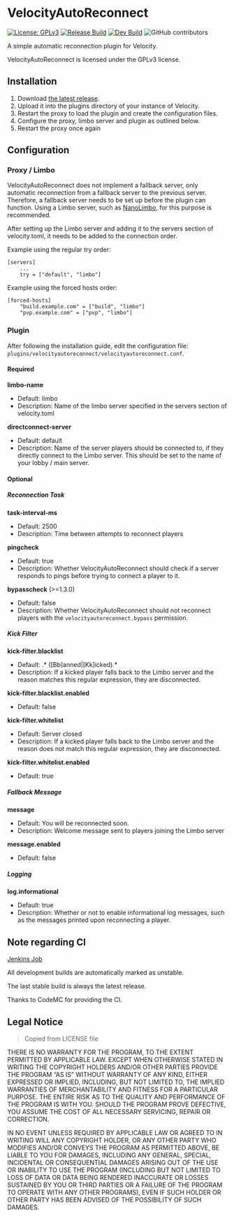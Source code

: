 # VelocityAutoReconnect
[![License: GPLv3](https://img.shields.io/badge/License-GPLv3-brightgreen)](https://github.com/flori4nk/VelocityAutoReconnect/blob/master/LICENSE)
[![Release Build](https://img.shields.io/badge/Download-latest%20release-brightgreen)](https://ci.codemc.io/job/flori4nk/job/VelocityAutoReconnect/lastStableBuild/)
[![Dev Build](https://img.shields.io/badge/Download-latest%20snapshot-yellow)](https://ci.codemc.io/job/flori4nk/job/VelocityAutoReconnect/lastBuild/)
![GitHub contributors](https://img.shields.io/github/contributors/flori4nk/VelocityAutoReconnect?color=brightgreen)

A simple automatic reconnection plugin for Velocity.

VelocityAutoReconnect is licensed under the GPLv3 license.

## Installation
1. Download [the latest release](https://ci.codemc.io/job/flori4nk/job/VelocityAutoReconnect/lastStableBuild/).
1. Upload it into the plugins directory of your instance of Velocity.
1. Restart the proxy to load the plugin and create the configuration files.
1. Configure the proxy, limbo server and plugin as outlined below.
1. Restart the proxy once again

## Configuration
### Proxy / Limbo
VelocityAutoReconnect does not implement a fallback server, only automatic reconnection from a fallback server to the previous server.
Therefore, a fallback server needs to be set up before the plugin can function. 
Using a Limbo server, such as [NanoLimbo](https://www.spigotmc.org/resources/nanolimbo.86198/), for this purpose is recommended.

After setting up the Limbo server and adding it to the servers section of velocity.toml, it needs to be added to the connection order.

Example using the regular try order:
```
[servers]
	...
	try = ["default", "limbo"]
```

Example using the forced hosts order:
```
[forced-hosts]
	"build.example.com" = ["build", "limbo"]
	"pvp.example.com" = ["pvp", "limbo"]
```

### Plugin
After following the installation guide, edit the configuration file: ``plugins/velocityautoreconnect/velocityautoreconnect.conf``.
#### Required
**limbo-name**
* Default: limbo
* Description: Name of the limbo server specified in the servers section of velocity.toml

**directconnect-server**
* Default: default
* Description: Name of the server players should be connected to, if they directly connect to the Limbo server. This should be set to the name of your lobby / main server.

#### Optional
##### Reconnection Task
**task-interval-ms**
* Default: 2500
* Description: Time between attempts to reconnect players

**pingcheck**
* Default: true
* Description: Whether VelocityAutoReconnect should check if a server responds to pings before trying to connect a player to it.

**bypasscheck** (>=1.3.0)
* Default: false
* Description: Whether VelocityAutoReconnect should not reconnect players with the ``velocityautoreconnect.bypass`` permission.

##### Kick Filter
**kick-filter.blacklist**
* Default: .* ([Bb]anned|[Kk]icked).*
* Description: If a kicked player falls back to the Limbo server and the reason matches this regular expression, they are disconnected.

**kick-filter.blacklist.enabled**
* Default: false

**kick-filter.whitelist**
* Default: Server closed
* Description: If a kicked player falls back to the Limbo server and the reason does not match this regular expression, they are disconnected.

**kick-filter.whitelist.enabled**
* Default: true

##### Fallback Message
**message**
* Default: You will be reconnected soon.
* Description: Welcome message sent to players joining the Limbo server

**message.enabled**
* Default: false

##### Logging
**log.informational**
* Default: true
* Description: Whether or not to enable informational log messages, such as the messages printed upon reconnecting a player.

## Note regarding CI
[Jenkins Job](https://ci.codemc.io/job/flori4nk/job/VelocityAutoReconnect/)

All development builds are automatically marked as unstable.

The last stable build is always the latest release.

Thanks to CodeMC for providing the CI.

## Legal Notice
> Copied from LICENSE file

THERE IS NO WARRANTY FOR THE PROGRAM, TO THE EXTENT PERMITTED BY APPLICABLE LAW. EXCEPT WHEN OTHERWISE STATED IN WRITING THE COPYRIGHT HOLDERS AND/OR OTHER PARTIES PROVIDE THE PROGRAM “AS IS” WITHOUT WARRANTY OF ANY KIND, EITHER EXPRESSED OR IMPLIED, INCLUDING, BUT NOT LIMITED TO, THE IMPLIED WARRANTIES OF MERCHANTABILITY AND FITNESS FOR A PARTICULAR PURPOSE. THE ENTIRE RISK AS TO THE QUALITY AND PERFORMANCE OF THE PROGRAM IS WITH YOU. SHOULD THE PROGRAM PROVE DEFECTIVE, YOU ASSUME THE COST OF ALL NECESSARY SERVICING, REPAIR OR CORRECTION.

IN NO EVENT UNLESS REQUIRED BY APPLICABLE LAW OR AGREED TO IN WRITING WILL ANY COPYRIGHT HOLDER, OR ANY OTHER PARTY WHO MODIFIES AND/OR CONVEYS THE PROGRAM AS PERMITTED ABOVE, BE LIABLE TO YOU FOR DAMAGES, INCLUDING ANY GENERAL, SPECIAL, INCIDENTAL OR CONSEQUENTIAL DAMAGES ARISING OUT OF THE USE OR INABILITY TO USE THE PROGRAM (INCLUDING BUT NOT LIMITED TO LOSS OF DATA OR DATA BEING RENDERED INACCURATE OR LOSSES SUSTAINED BY YOU OR THIRD PARTIES OR A FAILURE OF THE PROGRAM TO OPERATE WITH ANY OTHER PROGRAMS), EVEN IF SUCH HOLDER OR OTHER PARTY HAS BEEN ADVISED OF THE POSSIBILITY OF SUCH DAMAGES.
